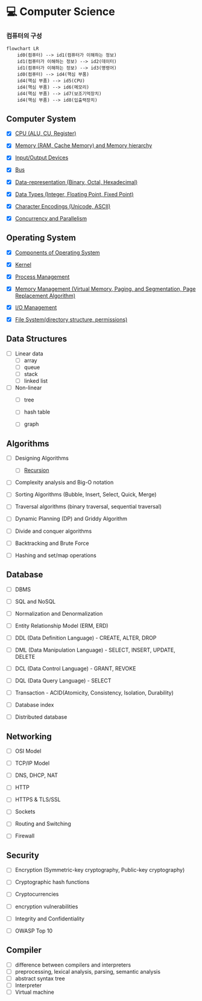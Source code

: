 # 💻 Computer Science


### 컴퓨터의 구성

```mermaid
flowchart LR
    id0(컴퓨터) --> id1(컴퓨터가 이해하는 정보)
    id1(컴퓨터가 이해하는 정보) --> id2(데이터)
    id1(컴퓨터가 이해하는 정보) --> id3(명령어)
    id0(컴퓨터) --> id4(핵심 부품)
    id4(핵심 부품) --> id5(CPU)
    id4(핵심 부품) --> id6(메모리)
    id4(핵심 부품) --> id7(보조기억장치)
    id4(핵심 부품) --> id8(입출력장치)
```


## Computer System

- [x] [CPU (ALU, CU, Register)](./computer-system/cpu.md)
- [x] [Memory (RAM, Cache Memory) and Memory hierarchy](./computer-system/memory.md)
- [x] [Input/Output Devices](./computer-system/io-devices.md)
- [x] [Bus](./computer-system/bus.md)
- [x] [Data-representation (Binary, Octal, Hexadecimal)](./computer-system/data-representation.md)
- [x] [Data Types (Integer, Floating Point, Fixed Point)](./computer-system/data-types.md)
- [x] [Character Encodings (Unicode, ASCII)](./computer-system/character-encodings.md)
- [x] [Concurrency and Parallelism](./computer-system/concurrency-and-parallelism.md)


## Operating System

- [x] [Components of Operating System](./operating-system/components.md)
- [x] [Kernel](./operating-system/kernel.md)
- [x] [Process Management](./operating-system/process-management.md)
- [x] [Memory Management (Virtual Memory, Paging, and Segmentation, Page Replacement Algorithm)](./operating-system/memory-management.md)
- [x] [I/O Management](./operating-system/io-management.md)
- [x] [File System(directory structure, permissions)](./operating-system/file-system.md)


## Data Structures

- [ ] Linear data
  - [ ] array
  - [ ] queue
  - [ ] stack
  - [ ] linked list
- [ ] Non-linear
  - [ ] tree
  - [ ] hash table
  - [ ] graph


## Algorithms

- [ ] Designing Algorithms
  - [ ] [Recursion](./algorithms/recursion.md)
- [ ] Complexity analysis and Big-O notation
- [ ] Sorting Algorithms (Bubble, Insert, Select, Quick, Merge)
- [ ] Traversal algorithms (binary traversal, sequential traversal)
- [ ] Dynamic Planning (DP) and Griddy Algorithm
- [ ] Divide and conquer algorithms
- [ ] Backtracking and Brute Force
- [ ] Hashing and set/map operations


## Database

- [ ] DBMS
- [ ] SQL and NoSQL
- [ ] Normalization and Denormalization
- [ ] Entity Relationship Model (ERM, ERD)
- [ ] DDL (Data Definition Language) - CREATE, ALTER, DROP
- [ ] DML (Data Manipulation Language) - SELECT, INSERT, UPDATE, DELETE
- [ ] DCL (Data Control Language) - GRANT, REVOKE
- [ ] DQL (Data Query Language) - SELECT
- [ ] Transaction - ACID(Atomicity, Consistency, Isolation, Durability)
- [ ] Database index
- [ ] Distributed database


## Networking

- [ ] OSI Model
- [ ] TCP/IP Model
- [ ] DNS, DHCP, NAT
- [ ] HTTP
- [ ] HTTPS & TLS/SSL
- [ ] Sockets
- [ ] Routing and Switching
- [ ] Firewall


## Security

- [ ] Encryption (Symmetric-key cryptography, Public-key cryptography)
- [ ] Cryptographic hash functions
- [ ] Cryptocurrencies
- [ ] encryption vulnerabilities
- [ ] Integrity and Confidentiality
- [ ] OWASP Top 10


## Compiler

- [ ] difference between compilers and interpreters
- [ ] preprocessing, lexical analysis, parsing, semantic analysis
- [ ] abstract syntax tree
- [ ] Interpreter
- [ ] Virtual machine
